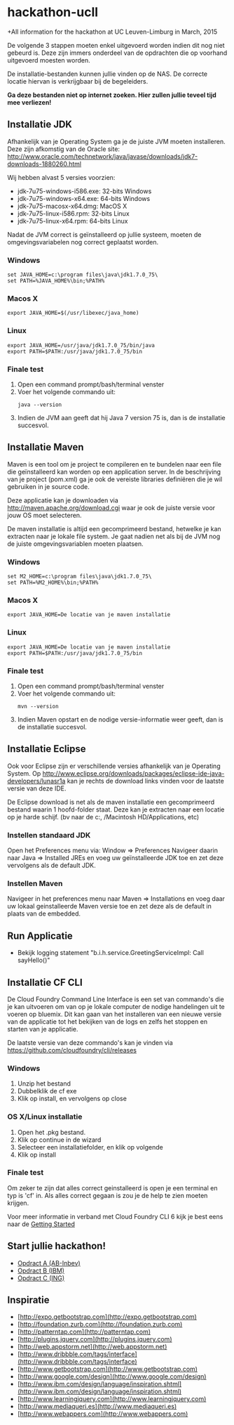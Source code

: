 # hackathon-ucll
+All information for the hackathon at UC Leuven-Limburg in March, 2015

De volgende 3 stappen moeten enkel uitgevoerd worden indien dit nog niet gebeurd is. Deze zijn immers onderdeel van de opdrachten die op voorhand uitgevoerd moesten worden.

De installatie-bestanden kunnen jullie vinden op de NAS. De correcte locatie hiervan is verkrijgbaar bij de begeleiders.

**Ga deze bestanden niet op internet zoeken. Hier zullen jullie teveel tijd mee verliezen!**

## Installatie JDK

Afhankelijk van je Operating System ga je de juiste JVM moeten installeren. Deze zijn afkomstig van de Oracle site: http://www.oracle.com/technetwork/java/javase/downloads/jdk7-downloads-1880260.html

Wij hebben alvast 5 versies voorzien:

* jdk-7u75-windows-i586.exe: 32-bits Windows
* jdk-7u75-windows-x64.exe: 64-bits Windows
* jdk-7u75-macosx-x64.dmg: MacOS X
* jdk-7u75-linux-i586.rpm: 32-bits Linux
* jdk-7u75-linux-x64.rpm: 64-bits Linux

Nadat de JVM correct is geïnstalleerd op jullie systeem, moeten de omgevingsvariabelen nog correct geplaatst worden.

### Windows
```
set JAVA_HOME=c:\program files\java\jdk1.7.0_75\
set PATH=%JAVA_HOME%\bin;%PATH%
```

### Macos X
```
export JAVA_HOME=$(/usr/libexec/java_home)
```

### Linux
```
export JAVA_HOME=/usr/java/jdk1.7.0_75/bin/java
export PATH=$PATH:/usr/java/jdk1.7.0_75/bin
```

### Finale test

1. Open een command prompt/bash/terminal venster
2. Voer het volgende commando uit:<br>
   ```
   java --version
   ```
3. Indien de JVM aan geeft dat hij Java 7 version 75 is, dan is de installatie succesvol. 

## Installatie Maven

Maven is een tool om je project te compileren en te bundelen naar een file die geïnstalleerd kan worden op een application server. In de beschrijving van je project (pom.xml) ga je ook de vereiste libraries definiëren die je wil gebruiken in je source code.

Deze applicatie kan je downloaden via http://maven.apache.org/download.cgi waar je ook de juiste versie voor jouw OS moet selecteren.

De maven installatie is altijd een gecomprimeerd bestand, hetwelke je kan extracten naar je lokale file system. Je gaat nadien net als bij de JVM nog de juiste omgevingsvariablen moeten plaatsen.

### Windows
```
set M2_HOME=c:\program files\java\jdk1.7.0_75\
set PATH=%M2_HOME%\bin;%PATH%
```

### Macos X
```
export JAVA_HOME=De locatie van je maven installatie
```

### Linux
```
export JAVA_HOME=De locatie van je maven installatie
export PATH=$PATH:/usr/java/jdk1.7.0_75/bin
```

### Finale test

1. Open een command prompt/bash/terminal venster
2. Voer het volgende commando uit:<br>
   ```
   mvn --version
   ```
3. Indien Maven opstart en de nodige versie-informatie weer geeft, dan is de installatie succesvol. 

## Installatie Eclipse

Ook voor Eclipse zijn er verschillende versies afhankelijk van je Operating System. Op http://www.eclipse.org/downloads/packages/eclipse-ide-java-developers/lunasr1a kan je rechts de download links vinden voor de laatste versie van deze IDE.

De Eclipse download is net als de maven installatie een gecomprimeerd bestand waarin 1 hoofd-folder staat. Deze kan je extracten naar een locatie op je harde schijf. (bv naar de c:\, /Macintosh HD/Applications, etc)

### Instellen standaard JDK

Open het Preferences menu via: Window => Preferences
Navigeer daarin naar Java => Installed JREs en voeg uw geïnstalleerde JDK toe en zet deze vervolgens als de default JDK.

### Instellen Maven

Navigeer in het preferences menu naar Maven => Installations en voeg daar uw lokaal geinstalleerde Maven versie toe en zet deze als de default in plaats van de embedded.

## Run Applicatie
- Bekijk logging statement "b.i.h.service.GreetingServiceImpl: Call sayHello()"

## Installatie CF CLI

De Cloud Foundry Command Line Interface is een set van commando's die je kan uitvoeren om van op je lokale computer de nodige handelingen uit te voeren op bluemix. Dit kan gaan van het installeren van een nieuwe versie van de applicatie tot het bekijken van de logs en zelfs het stoppen en starten van je applicatie.

De laatste versie van deze commando's kan je vinden via https://github.com/cloudfoundry/cli/releases

### Windows

1. Unzip het bestand
2. Dubbelklik de cf exe
3. Klik op install, en vervolgens op close

### OS X/Linux installatie

1. Open het .pkg bestand.
2. Klik op continue in de wizard
3. Selecteer een installatiefolder, en klik op volgende
4. Klik op install

### Finale test

Om zeker te zijn dat alles correct geinstalleerd is open je een terminal en typ is 'cf' in. Als alles correct gegaan is zou je de help te zien moeten krijgen.

Voor meer informatie in verband met Cloud Foundry CLI 6 kijk je best eens naar de
<a href="http://docs.cloudfoundry.org/devguide/installcf/whats-new-v6.html">Getting Started</a>

## Start jullie hackathon!
- [Opdract A (AB-Inbev)](/docs/OpdrachtA.md)
- [Opdract B (IBM)](/docs/OpdrachtB.md)
- [Opdract C (ING)](/docs/OpdrachtC.md)

## Inspiratie
- [http://expo.getbootstrap.com](http://expo.getbootstrap.com)
- [http://foundation.zurb.com](http://foundation.zurb.com)
- [http://patterntap.com](http://patterntap.com)
- [http://plugins.jquery.com](http://plugins.jquery.com)
- [http://web.appstorm.net](http://web.appstorm.net)
- [http://www.dribbble.com/tags/interface](http://www.dribbble.com/tags/interface)
- [http://www.getbootstrap.com](http://www.getbootstrap.com)
- [http://www.google.com/design](http://www.google.com/design)
- [http://www.ibm.com/design/language/inspiration.shtml](http://www.ibm.com/design/language/inspiration.shtml)
- [http://www.learningjquery.com](http://www.learningjquery.com)
- [http://www.mediaqueri.es](http://www.mediaqueri.es)
- [http://www.webappers.com](http://www.webappers.com)

